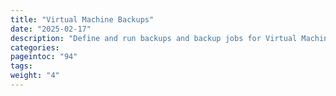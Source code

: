 ```yaml
---
title: "Virtual Machine Backups"
date: "2025-02-17"
description: "Define and run backups and backup jobs for Virtual Machines"
categories:
pageintoc: "94"
tags:
weight: "4"
---
```


<a id="vm-backup"></a>

<!--# Virtual Machine Backups -->















